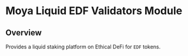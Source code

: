 # Moya Liquid EDF Validators Module

## Overview

Provides a liquid staking platform on Ethical DeFi for `EDF` tokens.
